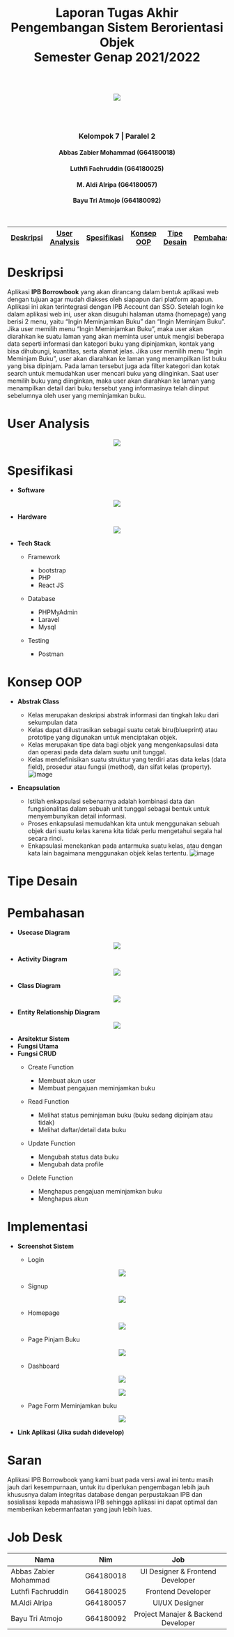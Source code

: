 <h1 align="center"> Laporan Tugas Akhir<br>Pengembangan Sistem Berorientasi Objek<br>Semester Genap 2021/2022</h1><br><br>
<p align="center"><img src="https://user-images.githubusercontent.com/60166781/119503623-6065e780-bd95-11eb-9824-2015fefbe967.png"></p><br><br>
<h3 align="center"> Kelompok 7 | Paralel 2 </h3>
<h4 align="center"> Abbas Zabier Mohammad (G64180018) </h4>
<h4 align="center"> Luthfi Fachruddin (G64180025) </h4>
<h4 align="center"> M. Aldi Alripa (G64180057) </h4>
<h4 align="center"> Bayu Tri Atmojo (G64180092) </h4><br>

[Deskripsi](#deskripsi) | [User Analysis](#user-analysis) | [Spesifikasi](#spesifikasi) | [Konsep OOP](#konsep-oop) | [Tipe Desain](#tipe-desain) | [Pembahasan](#pembahasan) | [Implementasi](#implementasi) | [Saran](#saran) | [Job Desk](#job-desk)
:---:|:---:|:---:|:---:|:---:|:---:|:---:|:---:|:---:

# Deskripsi
Aplikasi **IPB Borrowbook** yang akan dirancang dalam bentuk aplikasi web dengan tujuan agar mudah diakses oleh siapapun dari platform apapun. Aplikasi ini akan terintegrasi dengan IPB Account dan SSO. Setelah login ke dalam aplikasi web ini, user akan disuguhi halaman utama (homepage) yang berisi 2 menu, yaitu “Ingin Meminjamkan Buku” dan “Ingin Meminjam Buku”.
Jika user memilih menu “Ingin Meminjamkan Buku”, maka user akan diarahkan ke suatu laman yang akan meminta user untuk mengisi beberapa data seperti informasi dan kategori buku yang dipinjamkan, kontak yang bisa dihubungi, kuantitas, serta alamat jelas. Jika user memilih menu “Ingin Meminjam Buku”, user akan diarahkan ke laman yang menampilkan list buku yang bisa dipinjam. Pada laman tersebut juga ada filter kategori dan kotak search untuk memudahkan user mencari buku yang diinginkan. Saat user memilih buku yang diinginkan, maka user akan diarahkan ke laman yang menampilkan detail dari buku tersebut yang informasinya telah diinput sebelumnya oleh user yang meminjamkan buku.

# User Analysis
<p align="center"><img src="https://user-images.githubusercontent.com/60166781/120910039-98c6c900-c6a5-11eb-9c21-e70cc2e926f3.png"></p>

# Spesifikasi
* **Software**
<p align="center"><img src="https://user-images.githubusercontent.com/60166781/121784380-f1ceb980-cbdd-11eb-8bef-bd38910c839a.jpg"></p>

* **Hardware**
<p align="center"><img src="https://user-images.githubusercontent.com/60166781/121784676-6eae6300-cbdf-11eb-84f8-e5ae99e1c5e0.JPG"></p>

* **Tech Stack**
  - Framework
    + bootstrap
    + PHP
    + React JS
        
   - Database
        + PHPMyAdmin
        + Laravel
        + Mysql
        
   - Testing
        + Postman

# Konsep OOP 
* **Abstrak Class**

   - Kelas merupakan deskripsi abstrak informasi dan tingkah laku dari sekumpulan data
   - Kelas dapat diilustrasikan sebagai suatu cetak biru(blueprint) atau prototipe yang digunakan untuk menciptakan objek.
   - Kelas merupakan tipe data bagi objek yang mengenkapsulasi data dan operasi pada data dalam suatu unit tunggal.
   - Kelas mendefinisikan suatu struktur yang terdiri atas data kelas (data field), prosedur atau fungsi (method), dan sifat kelas (property).
   ![image](https://user-images.githubusercontent.com/44494446/122146993-4003e700-ce82-11eb-8239-f00d738c849c.png)

* **Encapsulation**
    - Istilah enkapsulasi sebenarnya adalah kombinasi data dan fungsionalitas dalam sebuah unit tunggal sebagai bentuk untuk menyembunyikan detail informasi.
    - Proses enkapsulasi memudahkan kita untuk menggunakan sebuah objek dari suatu kelas karena kita tidak perlu mengetahui segala hal secara rinci.
    - Enkapsulasi menekankan pada antarmuka suatu kelas, atau dengan kata lain bagaimana menggunakan objek kelas tertentu.
    ![image](https://user-images.githubusercontent.com/44494446/122142996-b43a8c80-ce7a-11eb-927a-fb2e74233e0c.png)


# Tipe Desain

# Pembahasan
* **Usecase Diagram**
<p align="center"><img src="https://user-images.githubusercontent.com/60166781/121785269-082b4400-cbe3-11eb-85e8-28b3cca19123.jpg"></p>

* **Activity Diagram**
<p align="center"><img src="https://user-images.githubusercontent.com/60166781/121785238-cf8b6a80-cbe2-11eb-9005-70e4cb7977f6.jpg"></p>

* **Class Diagram**
<p align="center"><img src="https://user-images.githubusercontent.com/60166781/121785310-4aed1c00-cbe3-11eb-849d-6d72a1748430.jpg"></p>

* **Entity Relationship Diagram**
<p align="center"><img src="https://user-images.githubusercontent.com/60166781/121792421-a5f03480-cc1e-11eb-9b8d-e8267334b68d.jpg"></p>

* **Arsitektur Sistem**
* **Fungsi Utama**
* **Fungsi CRUD**
  - Create Function
    + Membuat akun user 
    + Membuat pengajuan meminjamkan buku

  - Read Function
    + Melihat status peminjaman buku (buku sedang dipinjam atau tidak)
    + Melihat daftar/detail data buku

  - Update Function
    + Mengubah status data buku
    + Mengubah data profile

  - Delete Function
    + Menghapus pengajuan meminjamkan buku
    + Menghapus akun

# Implementasi
* **Screenshot Sistem**
   - Login
  <p align="center"><img src="https://user-images.githubusercontent.com/60166781/121792868-50b72180-cc24-11eb-87b2-05aecb7057de.JPG"></p>

   - Signup
  <p align="center"><img src="https://user-images.githubusercontent.com/60166781/121792873-64fb1e80-cc24-11eb-9d0c-1c4fa0ad675e.JPG"></p>

   - Homepage
  <p align="center"><img src="https://user-images.githubusercontent.com/60166781/121792889-7c3a0c00-cc24-11eb-8e71-aecbd02ce8e5.JPG"></p>

   - Page Pinjam Buku
  <p align="center"><img src="https://user-images.githubusercontent.com/60166781/121792900-8fe57280-cc24-11eb-94c1-abd8cc6ce96b.JPG"></p>

   - Dashboard
  <p align="center"><img src="https://user-images.githubusercontent.com/60166815/122082029-d5bf5800-ce29-11eb-9524-113178e6dac4.png"></p>
  <p align="center"><img src="https://user-images.githubusercontent.com/60166815/122082085-dfe15680-ce29-11eb-97cd-1960bc0e3144.png"></p>
  
   - Page Form Meminjamkan buku
  <p align="center"><img src="https://user-images.githubusercontent.com/60166815/121996497-ea243600-cdd2-11eb-8f34-72c583c9ef45.png"></p>

* **Link Aplikasi (Jika sudah didevelop)**

# Saran
Aplikasi IPB Borrowbook yang kami buat pada versi awal ini tentu masih jauh dari kesempurnaan, untuk itu diperlukan pengembagan lebih jauh khususnya dalam integritas database dengan perpustakaan IPB dan sosialisasi kepada mahasiswa IPB sehingga aplikasi ini dapat optimal dan memberikan kebermanfaatan yang jauh lebih luas.


# Job Desk
| Nama | Nim | Job |
| ----------- | :---------: | :----------: |
| Abbas Zabier Mohammad | G64180018 | UI Designer & Frontend Developer |
| Luthfi Fachruddin | G64180025 | Frontend Developer |
| M.Aldi Alripa | G64180057 | UI/UX Designer |
| Bayu Tri Atmojo | G64180092 | Project Manajer & Backend Developer |

